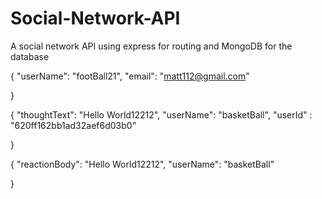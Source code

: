 # Social-Network-API

A social network API using express for routing and MongoDB for the database

{
"userName": "footBall21",
"email": "matt112@gmail.com"

}

{
"thoughtText": "Hello World12212",
"userName": "basketBall",
"userId" : "620ff162bb1ad32aef6d03b0"

}

{
"reactionBody": "Hello World12212",
"userName": "basketBall"

}
